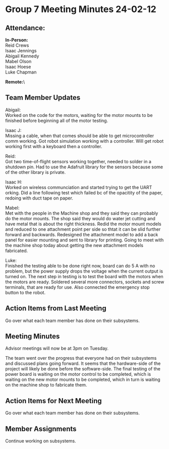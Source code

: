# Group 7 Meeting Minutes 24-02-12

## Attendance:

**In-Person:**\
Reid Crews\
Isaac Jennings\
Abigail Kennedy\
Mabel Olson\
Isaac Hoese\
Luke Chapman

**Remote:**\


## Team Member Updates

Abigail:\
Worked on the code for the motors, waiting for the motor mounts to be finished before beginning all of the motor testing.

Isaac J:\
Missing a cable, when that comes should be able to get microcontroller comm working. Got robot simulation working with a controller. Will get robot working first with a keyboard then a controller.

Reid:\
Got two time-of-flight sensors working together, needed to solder in a shutdown pin. Had to use the Adafruit library for the sensors because some of the other library is private.

Isaac H:\
Worked on wireless communciation and started trying to get the UART orking. Did a line following test which failed bc of the opacitity of the paper, redoing with duct tape on paper.

Mabel:\
Met with the people in the Machine shop and they said they can probably do the motor mounts. The shop said they would do water jet cutting and have metal that is about the right thickness. Redid the motor mount models and reduced to one attachment point per side so thtat it can be slid further forward and backwards. Redesigned the attachment model to add a back panel for easier mounting and sent to library for printing. Going to meet with the machine shop today about getting the new attachment models fabricated. 

Luke:\
Finished the testing able to be done right now, board can do 5 A with no problem, but the power supply drops the voltage when the current output is turned on. The next step in testing is to test the board with the motors when the motors are ready. Soldered several more connectors, sockets and screw terminals, that are ready for use. Also connected the emergency stop button to the robot.

## Action Items from Last Meeting

Go over what each team member has done on their subsystems.

## Meeting Minutes

Advisor meetings will now be at 3pm on Tuesday.

The team went over the progress that everyone had on their subsystems and discussed plans going forward. It seems that the hardware-side of the project will likely be done before the software-side. The final testing of the power board is waiting on the motor control to be completed, which is waiting on the new motor mounts to be completed, which in turn is waiting on the machine shop to fabricate them. 

## Action Items for Next Meeting

Go over what each team member has done on their subsystems. 

## Member Assignments

Continue working on subsystems.